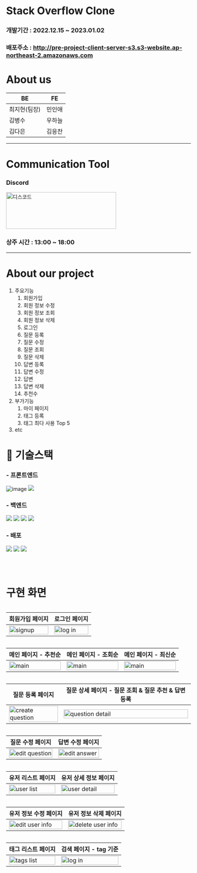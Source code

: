 # Stack Overflow Clone

### 개발기간 : 2022.12.15 ~ 2023.01.02

### 배포주소 : http://pre-project-client-server-s3.s3-website.ap-northeast-2.amazonaws.com

# About us

<table>
    <thead>
        <tr>
            <th>BE</th>
            <th>FE</th>
        </tr>
    </thead>
  <tbody>
        <tr>
            <td>최지현(팀장)</td>
            <td>민인애</td>
        </tr>
        <tr>
            <td>김병수</td>
            <td>우하늘</td>
        </tr>
        <tr>
            <td>김다은</td>
            <td>김응찬</td>
        </tr>
    <tbody>
  <table>
<strong><hr></strong>
      
# Communication Tool

### Discord

<img src="https://w.namu.la/s/eafc347f795dbe8353b51eaaa97a973bd64d8fc771fb54af02e9401bed982ce6d631df194980bee7567e1f2d70610b2a75cf41ca0d33483d847a17c84632265ff19f8161e38b19a129d7141ddd6c82357099a0a5d68737a9934c237167c16f78" alt="디스코드" width="300" height="100">
      
### 상주 시간 : 13:00 ~ 18:00
 
<strong><hr></strong>

# About our project

<ol>
       <li>주요기능
   <ol>
       <li>회원가입</li>
     <li>회원 정보 수정</li>
     <li>회원 정보 조회</li>
     <li>회원 정보 삭제</li>
     <li>로그인</li>
     <li>질문 등록</li>
     <li>질문 수정</li>
     <li>질문 조회</li>
     <li>질문 삭제</li>
     <li>답변 등록</li>
     <li>답변 수정</li>
     <li>답변 </li>
     <li>답변 삭제</li>
     <li>추천수</li>
         </ol></li>
       <li>부가기능
   <ol>
     <li>마이 페이지</li>
     <li>태그 등록</li>
     <li>태그 최다 사용 Top 5 </li>
       </ol></li>
       <li>etc</li>
 </ol>
 
 # 🔧 기술스택


###  - 프론트엔드


 ![image](https://user-images.githubusercontent.com/97659846/201456871-b8573861-d422-4401-9b31-4971c471e1ae.png)
 ![](https://camo.githubusercontent.com/d147c6135f0f61373ceeae9035902f4c70578cb7bebacbf9a629bbfa0c035b0c/68747470733a2f2f696d672e736869656c64732e696f2f62616467652f6a6176617363726970742d4637444631453f7374796c653d666f722d7468652d6261646765266c6f676f3d6a617661736372697074266c6f676f436f6c6f723d626c61636b)

###  - 백엔드

![](https://camo.githubusercontent.com/7cdc6ff0afdacb599290d919830378a360bc2cfea81a4303354eb517078d1748/68747470733a2f2f696d672e736869656c64732e696f2f62616467652f6a6176612d3030373339363f7374796c653d666f722d7468652d6261646765266c6f676f3d4f70656e4a444b266c6f676f436f6c6f723d7768697465)
![](https://camo.githubusercontent.com/f51ec1126b3ad42062dba699691dcd05436eea46e16f497a2676f32cd58d6a43/68747470733a2f2f696d672e736869656c64732e696f2f62616467652f537072696e6720426f6f742d3644423333463f7374796c653d666f722d7468652d6261646765266c6f676f3d537072696e6720426f6f74266c6f676f436f6c6f723d7768697465)
![](https://camo.githubusercontent.com/ef6c19e247d89935d87fb7ea73b33f638e108fd495b65b5efd9e828bc1f36455/68747470733a2f2f696d672e736869656c64732e696f2f62616467652f537072696e672044617461204a50412d3041424635333f7374796c653d666f722d7468652d6261646765)
![](https://camo.githubusercontent.com/49befa32300e8d3f71282963743f863d1eed0856ff4073fbcff0f25675912db5/68747470733a2f2f696d672e736869656c64732e696f2f62616467652f537072696e672053656375726974792d3644423333463f7374796c653d666f722d7468652d6261646765266c6f676f3d537072696e67205365637572697479266c6f676f436f6c6f723d7768697465)

### -  배포
![](https://camo.githubusercontent.com/1ef454c7948c91cbc0cdb44125be511baca578fb4accb3aa35b6b3a73e1e6378/68747470733a2f2f696d672e736869656c64732e696f2f62616467652f416d617a6f6e204157532d3233324633453f7374796c653d666f722d7468652d6261646765266c6f676f3d416d617a6f6e415753266c6f676f436f6c6f723d7768697465)
![](https://camo.githubusercontent.com/51cdb8859fcc127c2afb5dc513a42445203e049bd27d818f7f805f8ad10e43e8/68747470733a2f2f696d672e736869656c64732e696f2f62616467652f616d617a6f6e4543322d4646393930303f7374796c653d666f722d7468652d6261646765266c6f676f3d616d617a6f6e454332266c6f676f436f6c6f723d7768697465)
![](https://camo.githubusercontent.com/322657f7e52de88f873ac7935c5ddfad3d765fae61c9e9509bf6cf06c8cc82e6/68747470733a2f2f696d672e736869656c64732e696f2f62616467652f416d617a6f6e2053332d3536394133313f7374796c653d666f722d7468652d6261646765266c6f676f3d416d617a6f6e5333266c6f676f436f6c6f723d7768697465)

<br><br>

      
# 구현 화면
      
<table>
    <thead>
        <tr>
            <th>회원가입 페이지</th>
            <th>로그인 페이지</th>
        </tr>
    </thead>
  <tbody>
      <tr>
              <td><img src="https://user-images.githubusercontent.com/111411887/210218501-d9c42ae0-b151-464c-8a8a-6a9e4b3ce4f0.png" alt='signup' width=100% height=100%/></td>
            <td><img src="https://cdn.discordapp.com/attachments/1053096391234306048/1059413960866136145/image.png" alt='log in' width=100% height=100%/>
        </tr>
  <table>

  <table>
    <thead>
        <tr>
            <th>메인 페이지 - 추천순</th>
            <th>메인 페이지 - 조회순</th>
            <th>메인 페이지 - 최신순</th>
        </tr>
    </thead>
    <tbody>
        <tr>
                <td><img src="https://cdn.discordapp.com/attachments/1053096391234306048/1059414137534414961/image.png" alt='main' width=100% height=100%/></td>
                <td><img src="https://cdn.discordapp.com/attachments/1053096391234306048/1059414238793322496/image.png" alt='main' width=100% height=100%/></td>
                <td><img src="https://cdn.discordapp.com/attachments/1053096391234306048/1059414366379843614/image.png" alt='main' width=100% height=100%/></td>
            </tr>
            </tbody>
  <table>

<table>
    <thead>
        <tr>
            <th>질문 등록 페이지</th>
            <th>질문 상세 페이지 - 질문 조회 & 질문 추천 & 답변 등록</th>
        </tr>
    </thead>
  <tbody>
      <tr>
            <td><img src="https://cdn.discordapp.com/attachments/1053096391234306048/1059414840613015612/image.png" alt='create question' width=100% height=100%/></td>
            <td><img src="https://cdn.discordapp.com/attachments/1053096391234306048/1059414660744486932/image.png" alt='question detail' width=100% height=100%/></td>
        </tr>
        </tbody>
  <table>

  <table>
    <thead>
        <tr>
            <th>질문 수정 페이지</th>
            <th>답변 수정 페이지</th>
        </tr>
    </thead>
  <tbody>
      <tr>
            <td><img src="https://cdn.discordapp.com/attachments/1053096391234306048/1059414840613015612/image.png" alt='edit question' width=100% height=100%/></td>
            <td><img src="https://cdn.discordapp.com/attachments/1053096391234306048/1059415115277008916/image.png" alt='edit answer' width=100% height=100%/></td>
        </tr>
        </tbody>
  <table>

  <table>
    <thead>
        <tr>
            <th>유저 리스트 페이지</th>
            <th>유저 상세 정보 페이지</th>
        </tr>
    </thead>
  <tbody>
      <tr>
              <td><img src="https://cdn.discordapp.com/attachments/1053096391234306048/1059415464524132462/image.png" alt='user list' width=100% height=100%/></td>
            <td><img src="https://cdn.discordapp.com/attachments/1053096391234306048/1059415540067741716/image.png" alt='user detail' width=100% height=100%/></td>
        </tr>
        </tbody>
  <table>

   <table>
    <thead>
        <tr>
            <th>유저 정보 수정 페이지</th>
            <th>유저 정보 삭제 페이지</th>
        </tr>
    </thead>
  <tbody>
      <tr>
            <td><img src="https://cdn.discordapp.com/attachments/1053096391234306048/1059415596300779520/image.png" alt='edit user info' width=100% height=100%/></td>
            <td><img src="https://cdn.discordapp.com/attachments/1053096391234306048/1059415678299414528/image.png" alt='delete user info' width=100% height=100%/></td>
            </tr>
            </tbody>
  <table>

  <table>
    <thead>
        <tr>
            <th>태그 리스트 페이지</th>
            <th>검색 페이지 - tag 기준</th>
        </tr>
    </thead>
  <tbody>
      <tr>
              <td><img src="https://cdn.discordapp.com/attachments/1053096391234306048/1059415227575324692/image.png" alt='tags list' width=100% height=100%/></td>
            <td><img src="https://cdn.discordapp.com/attachments/1053096391234306048/1059415290489868349/image.png" alt='log in' width=100% height=100%/></td>
            </tr>
            </tbody>
  <table>
